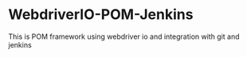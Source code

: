 # WebdriverIO-POM-Jenkins
This is POM framework using webdriver io and integration with git and jenkins
